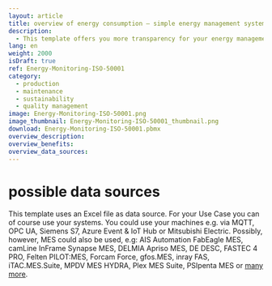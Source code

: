 ```yaml
---
layout: article
title: overview of energy consumption – simple energy management system according to ISO 50001
description: 
  - This template offers you more transparency for your energy management. It is used to monitor the largest consumers of energy in your company, improve energy efficiency and save resources. It lets you keep an eye on the most important energy consumers and you can optimize your energy use in terms of climate protection, to make the most of your energy use. The aim is to ensure a high level of energy efficiency and to quickly identify problems in energy management to reduce energy costs. In addition to power consumption, other important key figures such as air volumes or system pressure can also be displayed. All this helps you to achieve the legal requirements of an ISO 500001 standard more easily.
lang: en
weight: 2000
isDraft: true
ref: Energy-Monitoring-ISO-50001
category:
  - production
  - maintenance
  - sustainability
  - quality management
image: Energy-Monitoring-ISO-50001.png
image_thumbnail: Energy-Monitoring-ISO-50001_thumbnail.png
download: Energy-Monitoring-ISO-50001.pbmx
overview_description:
overview_benefits:
overview_data_sources:
---
```

# possible data sources
This template uses an Excel file as data source. For your Use Case you can of course use your systems. You could use your machines e.g. via MQTT, OPC UA, Siemens S7, Azure Event & IoT Hub or Mitsubishi Electric. Possibly, however, MES could also be used, e.g: AIS Automation FabEagle MES, camLine InFrame Synapse MES, DELMIA Apriso MES, DE DESC, FASTEC 4 PRO, Felten PILOT:MES, Forcam Force, gfos.MES, inray FAS, iTAC.MES.Suite, MPDV MES HYDRA, Plex MES Suite, PSIpenta MES or [many more](https://peakboard.com/en/product/peakboard-versions/#dataconnections).
